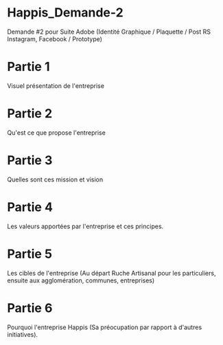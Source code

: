 # Happis_Demande-2
Demande #2 pour Suite Adobe (Identité Graphique / Plaquette / Post RS Instagram, Facebook / Prototype)

# Partie 1
Visuel présentation de l'entreprise

# Partie 2 
Qu'est ce que propose l'entreprise

# Partie 3
Quelles sont ces mission et vision

# Partie 4
Les valeurs apportées par l'entreprise et ces principes.

# Partie 5
Les cibles de l'entreprise (Au départ Ruche Artisanal pour les particuliers, ensuite aux agglomération, communes, entreprises)

# Partie 6
Pourquoi l'entreprise Happis (Sa préocupation par rapport à d'autres initiatives).

